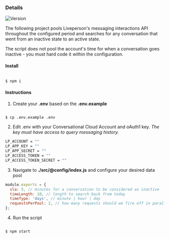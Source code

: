 
  

  

### Details

  

<img alt="Version" src="https://img.shields.io/badge/version-1.0-green.svg?cacheSeconds=2592000"  />

  

The following project pools Liveperson's messaging interactions API throughout the configured period and searches for any conversation that went from an inactive state to an active state.

The script does not pool the account's time for when a conversation goes inactive - you must hard code it within the configuration.

 #### Install
 
```bash

$ npm i

```

#### Instructions

1. Create your **.env** based on the **.env.example**
```bash

$ cp .env.example .env

```
2. Edit .env with your Conversational Cloud Account and oAuth1 key. 
*The key must have access to query messaging history.*

```bash
LP_ACCOUNT = "" 
LP_APP_KEY = ""
LP_APP_SECRET = ""
LP_ACCESS_TOKEN = ""
LP_ACCESS_TOKEN_SECRET = ""
```
3. Navigate to **./src/@config/index.js** and configure your desired data pool

```js
module.exports = {
  sla: 5, // minutes for a conversation to be considered as inactive
  timeLength: 10, // length to search back from today
  timeType: 'days', // minute | hour | day
  requestsPerPool: 2, // how many requests should we fire off in parallel? 
};
```
4. Run the script
```bash

$ npm start

```


#